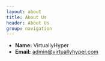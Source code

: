 ```yaml
---
layout: about
title: About Us
header: About Us
group: navigation
---
```

 * **Name:** VirtuallyHyper
 * **Email:** [admin@virtuallyhyper.com](admin@virtuallyhyper.com)
